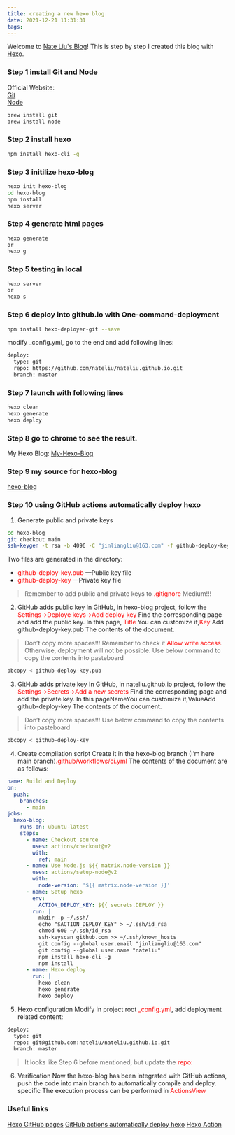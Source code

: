 ```yaml
---
title: creating a new hexo blog
date: 2021-12-21 11:31:31
tags:
---
```

Welcome to [Nate Liu's Blog](https://nateliu.github.io/)! This is step by step I created this blog with [Hexo](https://hexo.io/).
### Step 1 install Git and Node
Official Website:<br/>
[Git](https://git-scm.com/downloads)<br/>
[Node](https://nodejs.org/en/download/)
```bash
brew install git
brew install node
```

### Step 2 install hexo
``` bash
npm install hexo-cli -g
```

### Step 3 initilize hexo-blog
``` bash
hexo init hexo-blog
cd hexo-blog
npm install
hexo server
```

### Step 4 generate html pages
``` bash
hexo generate 
or
hexo g
```

### Step 5 testing in local
``` bash
hexo server 
or 
hexo s
```

### Step 6 deploy into github.io with One-command-deployment
``` bash
npm install hexo-deployer-git --save
```
modify _config.yml, go to the end and add following lines:
``` bash
deploy:
  type: git
  repo: https://github.com/nateliu/nateliu.github.io.git
  branch: master
```

### Step 7 launch with following lines
``` bash
hexo clean
hexo generate
hexo deploy
```

### Step 8 go to chrome to see the result.
My Hexo Blog: [My-Hexo-Blog](https://nateliu.github.io)

### Step 9 my source for hexo-blog
[hexo-blog](https://github.com/nateliu/hexo-blog)

### Step 10 using GitHub actions automatically deploy hexo
1. Generate public and private keys
``` bash
cd hexo-blog
git checkout main
ssh-keygen -t rsa -b 4096 -C "jinliangliu@163.com" -f github-deploy-key -N ""
```
Two files are generated in the directory:
- <span style="color:red">github-deploy-key.pub</span> —Public key file
- <span style="color:red">github-deploy-key</span> —Private key file
> Remember to add public and private keys to <span style="color:red">.gitignore</span> Medium!!!

2. GitHub adds public key
In GitHub, in hexo-blog project, follow the <span style="color:red">Settings->Deploye keys->Add deploy key</span> Find the corresponding page and add the public key. In this page, <span style="color:red">Title</span> You can customize it,<span style="color:red">Key </span>Add github-deploy-key.pub The contents of the document.
> Don’t copy more spaces!!!
Remember to check it <span style="color:red">Allow write access</span>. Otherwise, deployment will not be possible. Use below command to copy the contents into pasteboard
```bash
pbcopy < github-deploy-key.pub
```

3. GitHub adds private key
In GitHub, in nateliu.github.io project, follow the <span style="color:red">Settings->Secrets->Add a new secrets</span> Find the corresponding page and add the private key. In this pageNameYou can customize it,ValueAdd github-deploy-key The contents of the document.
> Don’t copy more spaces!!!
Use below command to copy the contents into pasteboard
```bash
pbcopy < github-deploy-key
```

4. Create compilation script
Create it in the hexo-blog branch (I’m here main branch)<span style="color:red">.github/workflows/ci.yml</span> The contents of the document are as follows:
```yml
name: Build and Deploy
on:
  push:
    branches:
      - main
jobs:
  hexo-blog:
    runs-on: ubuntu-latest
    steps:
      - name: Checkout source
        uses: actions/checkout@v2
        with:
          ref: main
      - name: Use Node.js ${{ matrix.node-version }}
        uses: actions/setup-node@v2
        with:
          node-version: '${{ matrix.node-version }}'
      - name: Setup hexo
        env:
          ACTION_DEPLOY_KEY: ${{ secrets.DEPLOY }}
        run: |
          mkdir -p ~/.ssh/
          echo "$ACTION_DEPLOY_KEY" > ~/.ssh/id_rsa
          chmod 600 ~/.ssh/id_rsa
          ssh-keyscan github.com >> ~/.ssh/known_hosts
          git config --global user.email "jinliangliu@163.com"
          git config --global user.name "nateliu"
          npm install hexo-cli -g
          npm install
      - name: Hexo deploy
        run: |
          hexo clean
          hexo generate
          hexo deploy
```
5. Hexo configuration
Modify in project root <span style="color:red">_config.yml</span>, add deployment related content:

``` bash
deploy:
  type: git
  repo: git@github.com:nateliu/nateliu.github.io.git 
  branch: master
```
> It looks like Step 6 before mentioned, but update the <span style="color:red"> repo: </span>

6. Verification
Now the hexo-blog has been integrated with GitHub actions, push the code into main branch to automatically compile and deploy. specific
The execution process can be performed in <span style="color:red">ActionsView</span>

### Useful links
[Hexo GitHub pages](https://hexo.io/docs/github-pages)
[GitHub actions automatically deploy hexo](https://developpaper.com/github-actions-automatically-deploy-hexo/)
[Hexo Action](https://github.com/marketplace/actions/hexo-action#%F0%9F%8D%8Cexample-workflow---hexo-deploy)
